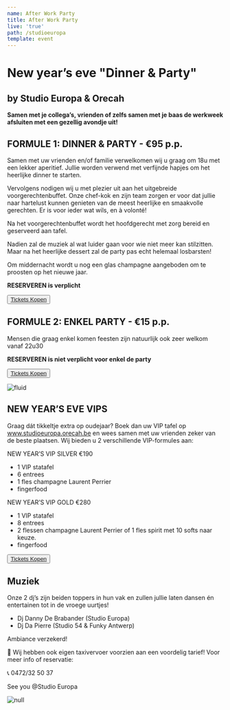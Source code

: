 ```yaml
---
name: After Work Party
title: After Work Party
live: 'true'
path: /studioeuropa
template: event
---
```

# New year’s eve "Dinner & Party"

## by Studio Europa & Orecah

**Samen met je collega’s, vrienden of zelfs samen met je baas de werkweek afsluiten met een gezellig avondje uit!**

## FORMULE 1: DINNER & PARTY - €95 p.p.

Samen met uw vrienden en/of familie verwelkomen wij u graag om 18u met een lekker aperitief. Jullie worden verwend met verfijnde hapjes om het heerlijke dinner te starten. 

Vervolgens nodigen wij u met plezier uit aan het uitgebreide voorgerechtenbuffet. Onze chef-kok en zijn team zorgen er voor dat jullie naar hartelust kunnen genieten van de meest heerlijke en smaakvolle gerechten. Er is voor ieder wat wils, en à volonté! 

Na het voorgerechtenbuffet wordt het hoofdgerecht met zorg bereid en geserveerd aan tafel.

Nadien zal de muziek al wat luider gaan voor wie niet meer kan stilzitten. Maar na het heerlijke dessert zal de party pas echt helemaal losbarsten!

Om middernacht wordt u nog een glas champagne aangeboden om te proosten op het nieuwe jaar. 

**RESERVEREN is verplicht**

<button class="center"><a href="https://webshop.admisol.be/shop2/company/123476737/shop/5/search?articleGroupId=StudioEuropa&page.itemsPerPage=50&xlId=NL">Tickets Kopen</a></button>

## FORMULE 2: ENKEL PARTY - €15 p.p.

Mensen die graag enkel komen feesten zijn natuurlijk ook zeer welkom vanaf 22u30

**RESERVEREN is niet verplicht voor enkel de party**

<button class="center"><a href="https://webshop.admisol.be/shop2/company/123476737/shop/5/search?articleGroupId=StudioEuropa&page.itemsPerPage=50&xlId=NL">Tickets Kopen</a></button>

![fluid](/assets/img/22-april_gala-avond_dsc2655.jpg)

## NEW YEAR’S EVE VIPS 

Graag dát tikkeltje extra op oudejaar? Boek dan uw VIP tafel op www.studioeuropa.orecah.be en wees samen met uw vrienden zeker van de beste plaatsen. Wij bieden u 2 verschillende VIP-formules aan: 

NEW YEAR’S VIP SILVER  €190

* 1 VIP statafel
* 6 entrees
* 1 fles champagne Laurent Perrier
* fingerfood

NEW YEAR’S VIP GOLD  €280

* 1 VIP statafel
* 8 entrees
* 2 flessen champagne Laurent Perrier of 1 fles spirit met 10 softs naar keuze.
* fingerfood 

<button class="center"><a href="https://webshop.admisol.be/shop2/company/123476737/shop/5/search?articleGroupId=StudioEuropa&page.itemsPerPage=50&xlId=NL">Tickets Kopen</a></button>

## Muziek

Onze 2 dj’s zijn beiden toppers in hun vak en zullen jullie laten dansen én entertainen tot in de vroege uurtjes! 

* Dj Danny De Brabander (Studio Europa)
* Dj Da Pierre (Studio 54 & Funky Antwerp)

Ambiance verzekerd!

🚕 Wij hebben ook eigen taxivervoer voorzien aan een voordelig tarief! Voor meer info of reservatie:

📞 0472/32 50 37



See you @Studio Europa 

![null](/assets/img/69064421_3081184908589307_4122884998879510528_n.png)
